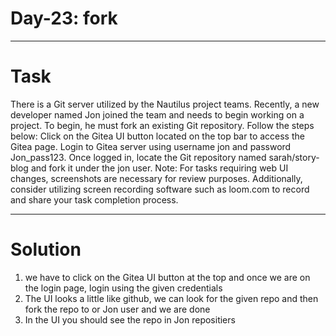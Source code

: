 # Day-23: fork 
---
# Task

There is a Git server utilized by the Nautilus project teams. Recently, a new developer named Jon joined the team and needs to begin working on a project. To begin, he must fork an existing Git repository. Follow the steps below:
Click on the Gitea UI button located on the top bar to access the Gitea page.
Login to Gitea server using username jon and password Jon_pass123.
Once logged in, locate the Git repository named sarah/story-blog and fork it under the jon user.
Note: For tasks requiring web UI changes, screenshots are necessary for review purposes. Additionally, consider utilizing screen recording software such as loom.com to record and share your task completion process.

---
# Solution
1. we have to click on the Gitea UI button at the top and once we are on the login page, login using the given credentials
2. The UI looks a little like github, we can look for the given repo and then fork the repo to or Jon user and we are done
3. In the UI you should see the repo in Jon repositiers 